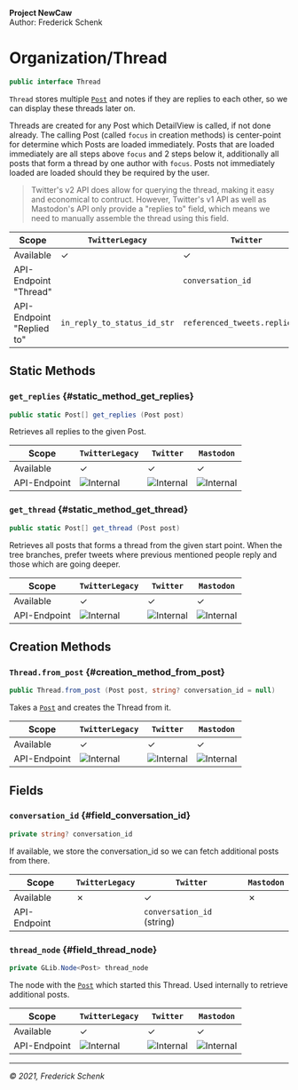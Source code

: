 **Project NewCaw** \
Author: Frederick Schenk

# Organization/Thread

```c#
public interface Thread
```

`Thread` stores multiple [`Post`](../../content/class/Post.md) and notes if they are replies to each other, so we can display these threads later on.

Threads are created for any Post which DetailView is called, if not done already. The calling Post (called `focus` in creation methods) is center-point for determine which Posts are loaded immediately. Posts that are loaded immediately are all steps above `focus` and 2 steps below it, additionally all posts that form a thread by one author with `focus`. Posts not immediately loaded are loaded should they be required by the user.

> Twitter's v2 API does allow for querying the thread, making it easy and economical to contruct. However, Twitter's v1 API as well as Mastodon's API only provide a "replies to" field, which means we need to manually assemble the thread using this field.

| Scope                     | `TwitterLegacy`             | `Twitter`                      | `Mastodon`       |
| ------------------------- | --------------------------- | ------------------------------ | ---------------- |
| Available                 | ✓                           | ✓                              | ✓                |
| API-Endpoint "Thread"     |                             | `conversation_id`              |                  |
| API-Endpoint "Replied to" | `in_reply_to_status_id_str` | `referenced_tweets.replied_to` | `in_reply_to_id` |

## Static Methods

### `get_replies` {#static_method_get_replies}

```c#
public static Post[] get_replies (Post post)
```

Retrieves all replies to the given Post.

| Scope        | `TwitterLegacy` | `Twitter`      | `Mastodon`     |
| ------------ | --------------- | -------------- | -------------- |
| Available    | ✓               | ✓              | ✓              |
| API-Endpoint | ![Internal][1]  | ![Internal][1] | ![Internal][1] |

### `get_thread` {#static_method_get_thread}

```c#
public static Post[] get_thread (Post post)
```

Retrieves all posts that forms a thread from the given start point. When the tree branches, prefer tweets where previous mentioned people reply and those which are going deeper.

| Scope        | `TwitterLegacy` | `Twitter`      | `Mastodon`     |
| ------------ | --------------- | -------------- | -------------- |
| Available    | ✓               | ✓              | ✓              |
| API-Endpoint | ![Internal][1]  | ![Internal][1] | ![Internal][1] |

## Creation Methods

### `Thread.from_post` {#creation_method_from_post}

```c#
public Thread.from_post (Post post, string? conversation_id = null)
```

Takes a [`Post`](../../content/class/Post.md) and creates the Thread from it.

| Scope        | `TwitterLegacy` | `Twitter`      | `Mastodon`     |
| ------------ | --------------- | -------------- | -------------- |
| Available    | ✓               | ✓              | ✓              |
| API-Endpoint | ![Internal][1]  | ![Internal][1] | ![Internal][1] |

## Fields

### `conversation_id` {#field_conversation_id}

```c#
private string? conversation_id
```

If available, we store the conversation_id so we can fetch additional posts from there.

| Scope        | `TwitterLegacy` | `Twitter`                  | `Mastodon`     |
| ------------ | --------------- | -------------------------- | -------------- |
| Available    | ✗               | ✓                          | ✗              |
| API-Endpoint |                 | `conversation_id` (string) |                |

### `thread_node` {#field_thread_node}

```c#
private GLib.Node<Post> thread_node
```

The node with the [`Post`](../content/class/Post.md) which started this Thread. Used internally to retrieve additional posts.

| Scope        | `TwitterLegacy` | `Twitter`      | `Mastodon`     |
| ------------ | --------------- | -------------- | -------------- |
| Available    | ✓               | ✓              | ✓              |
| API-Endpoint | ![Internal][1]  | ![Internal][1] | ![Internal][1] |

---

*© 2021, Frederick Schenk*

[1]: https://img.shields.io/badge/-Internal-yellow?style=flat-square
[2]: https://img.shields.io/badge/-No%20API%20endpoint%20yet-red?style=flat-square
